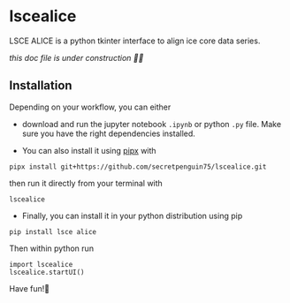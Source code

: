 # lscealice

LSCE ALICE is a python tkinter interface to align ice core data series.

_this doc file is under construction 👷‍♀️_

## Installation

Depending on your workflow, you can either 

- download and run the jupyter notebook `.ipynb` or python `.py` file. Make sure you have the right dependencies installed.

- You can also install it using [pipx](https://pipx.pypa.io/latest/installation/) with

```
pipx install git+https://github.com/secretpenguin75/lscealice.git
```
then run it directly from your terminal with

```
lscealice
```

- Finally, you can install it in your python distribution using pip

```
pip install lsce alice
```

Then within python run
```
import lscealice
lscealice.startUI()
```

Have fun!🐧
